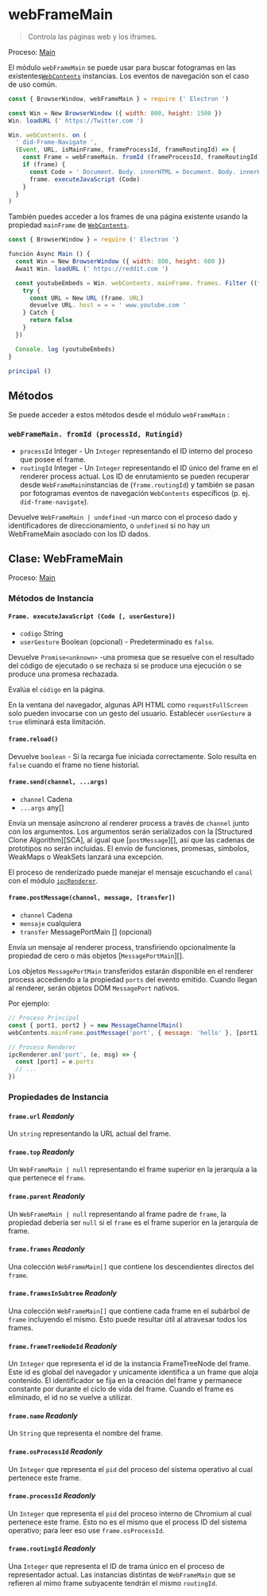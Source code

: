 # webFrameMain

> Controla las páginas web y los iframes.

Proceso: [Main](../glossary.md#main-process)

El módulo `webFrameMain` se puede usar para buscar fotogramas en las existentes[`WebContents`](web-contents.md) instancias. Los eventos de navegación son el caso de uso común.

```javascript
const { BrowserWindow, webFrameMain } = require (' Electron ')

const Win = New BrowserWindow ({ width: 800, height: 1500 })
Win. loadURL (' https://Twitter.com ')

Win. webContents. on (
  ' did-Frame-Navigate ',
  (Event, URL, isMainFrame, frameProcessId, frameRoutingId) => {
    const Frame = webFrameMain. fromId (frameProcessId, frameRoutingId)
    if (frame) {
      const Code = ' Document. Body. innerHTML = Document. Body. innerHTML. replaceAll ("Heck", "h * ck") '
      frame. executeJavaScript (Code)
    }
  }
)
```

También puedes acceder a los frames de una página existente usando la propiedad `mainFrame` de [`WebContents`](web-contents.md).

```javascript
const { BrowserWindow } = require (' Electron ')

función Async Main () {
  const Win = New BrowserWindow ({ width: 800, height: 600 })
  Await Win. loadURL (' https://reddit.com ')

  const youtubeEmbeds = Win. webContents. mainFrame. frames. Filter ((frame) => {
    try {
      const URL = New URL (frame. URL)
      devuelve URL. host = = = ' www.youtube.com '
    } Catch {
      return false
    }
  })

  Console. log (youtubeEmbeds)
}

principal ()
```

## Métodos

Se puede acceder a estos métodos desde el módulo `webFrameMain` :

### `webFrameMain. fromId (processId, Rutingid)`

* `processId` Integer - Un `Integer` representando el ID interno del proceso que posee el frame.
* `routingId` Integer - Un `Integer` representando el ID único del frame en el renderer process actual. Los ID de enrutamiento se pueden recuperar desde `WebFrameMain`instancias de (`frame.routingId`) y también se pasan por fotogramas eventos de navegación `WebContents` específicos (p. ej. `did-frame-navigate`).

Devuelve `WebFrameMain | undefined` -un marco con el proceso dado y identificadores de direccionamiento, o `undefined` si no hay un WebFrameMain asociado con los ID dados.

## Clase: WebFrameMain

Proceso: [Main](../glossary.md#main-process)

### Métodos de Instancia

#### `Frame. executeJavaScript (Code [, userGesture])`

* `codigo` String
* `userGesture` Boolean (opcional) - Predeterminado es `falso`.

Devuelve `Promise<unknown>` -una promesa que se resuelve con el resultado del código de ejecutado o se rechaza si se produce una ejecución o se produce una promesa rechazada.

Evalúa el `código` en la página.

En la ventana del navegador, algunas API HTML como `requestFullScreen` solo pueden invocarse con un gesto del usuario. Establecer `userGesture` a `true` eliminará esta limitación.

#### `frame.reload()`

Devuelve `boolean` - Si la recarga fue iniciada correctamente. Solo resulta en `false` cuando el frame no tiene historial.

#### `frame.send(channel, ...args)`

* `channel` Cadena
* `...args` any[]

Envía un mensaje asíncrono al renderer process a través de `channel` junto con los argumentos. Los argumentos serán serializados con la \[Structured Clone Algorithm\]\[SCA\], al igual que [`postMessage`][], así que las cadenas de prototipos no serán incluidas. El envío de funciones, promesas, símbolos, WeakMaps o WeakSets lanzará una excepción.

El proceso de renderizado puede manejar el mensaje escuchando el `canal` con el módulo [`ipcRenderer`](ipc-renderer.md).

#### `frame.postMessage(channel, message, [transfer])`

* `channel` Cadena
* `mensaje` cualquiera
* `transfer` MessagePortMain [] (opcional)

Envía un mensaje al renderer process, transfiriendo opcionalmente la propiedad de cero o más objetos [`MessagePortMain`][].

Los objetos `MessagePortMain` transferidos estarán disponible en el renderer process accediendo a la propiedad `ports` del evento emitido. Cuando llegan al renderer, serán objetos DOM `MessagePort` nativos.

Por ejemplo:

```js
// Proceso Principal
const { port1, port2 } = new MessageChannelMain()
webContents.mainFrame.postMessage('port', { message: 'hello' }, [port1])

// Proceso Renderer 
ipcRenderer.on('port', (e, msg) => {
  const [port] = e.ports
  // ...
})
```

### Propiedades de Instancia

#### `frame.url` _Readonly_

Un `string` representando la URL actual del frame.

#### `frame.top` _Readonly_

Un `WebFrameMain | null` representando el frame superior en la jerarquía a la que pertenece el `frame`.

#### `frame.parent` _Readonly_

Un `WebFrameMain | null` representando al frame padre de `frame`, la propiedad debería ser `null` si el `frame` es el frame superior en la jerarquía de frame.

#### `frame.frames` _Readonly_

Una colección `WebFrameMain[]` que contiene los descendientes directos del `frame`.

#### `frame.framesInSubtree` _Readonly_

Una colección `WebFrameMain[]` que contiene cada frame en el subárbol de `frame` incluyendo el mismo. Esto puede resultar útil al atravesar todos los frames.

#### `frame.frameTreeNodeId` _Readonly_

Un `Integer` que representa el id de la instancia FrameTreeNode del frame. Este id es global del navegador y unicamente identifica a un frame que aloja contenido. El identificador se fija en la creación del frame y permanece constante por durante el ciclo de vida del frame. Cuando el frame es eliminado, el id no se vuelve a utilizar.

#### `frame.name` _Readonly_

Un `String` que representa el nombre del frame.

#### `frame.osProcessId` _Readonly_

Un `Integer` que representa el `pid` del proceso del sistema operativo al cual pertenece este frame.

#### `frame.processId` _Readonly_

Un `Integer` que representa el `pid` del proceso interno de Chromium al cual pertenece este frame. Esto no es el mismo que el process ID del sistema operativo; para leer eso use `frame.osProcessId`.

#### `frame.routingId` _Readonly_

Una `Integer` que representa el ID de trama único en el proceso de representador actual. Las instancias distintas de `WebFrameMain` que se refieren al mimo frame subyacente tendrán el mismo `routingId`.
